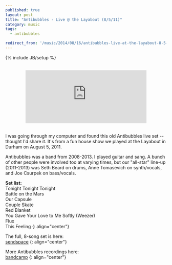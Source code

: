 ```yaml
---
published: true
layout: post
title: "Antibubbles - Live @ the Layabout (8/5/11)"
category: music
tags: 
  - antibubbles

redirect_from: '/music/2014/08/16/antibubbles-live-at-the-layabout-8-5-11'
---
```


{% include JB/setup %}

<br>
<center>
<iframe width="75%" height="166" scrolling="no" frameborder="no" src="https://w.soundcloud.com/player/?url=https%3A//api.soundcloud.com/tracks/163417290&amp;color=ff5500&amp;auto_play=false&amp;hide_related=false&amp;show_comments=true&amp;show_user=true&amp;show_reposts=false"></iframe>
</center><br>

I was going through my computer and found this old Antibubbles live set -- thought I'd share it. It's from a fun house show we played at the Layabout in Durham on August 5, 2011.

Antibubbles was a band from 2008-2013. I played guitar and sang. A bunch of other people were involved too at varying times, but our "all-star" line-up (2011-2013) was Seth Beard on drums, Anne Tomasevich on synth/vocals, and Joe Csurpek on bass/vocals. 

**Set list:**  
Tonight Tonight Tonight  
Battle on the Mars  
Our Capsule  
Couple Skate  
Red Blanket  
You Gave Your Love to Me Softly (Weezer)  
Flux  
This Feeling
{: align="center"}

The full, 8-song set is here:  
[sendspace](https://www.sendspace.com/file/8fe0dl)
{: align="center"}

More Antibubbles recordings here:  
[bandcamp](http://antibubbles.bandcamp.com)
{: align="center"}
